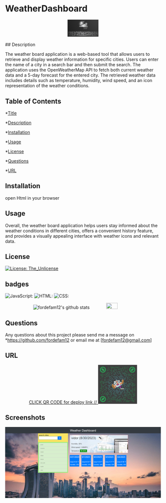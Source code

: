 
# WeatherDashboard

<p align='center'>
<a href='https://github.com/fordefam12'><img src='./weatherdashboardLogo.png'height='20%' width="20%"></a>
</p>
## Description

 The weather board application is a web-based tool that allows users to retrieve and display weather information for specific cities. Users can enter the name of a city in a search bar and then submit the search. The application uses the OpenWeatherMap API to fetch both current weather data and a 5-day forecast for the entered city. The retrieved weather data includes details such as temperature, humidity, wind speed, and an icon representation of the weather conditions.

## Table of Contents
*[Title](#title)

*[Description](#description)
    
*[Installation](#installation)
    
*[Usage](#usage)
    
*[License](#license)
    
    
*[Questions](#questions)

*[URL](#URL)
    

## Installation

open Html in your browser

## Usage

Overall, the weather board application helps users stay informed about the weather conditions in different cities, offers a convenient history feature, and provides a visually appealing interface with weather icons and relevant data.

## License
[![License: The_Unlicense](https://img.shields.io/badge/License-The_Unlicense-brightgreen.svg)](https://opensource.org/licenses/The_Unlicense)




## badges

![JavaScript:](https://img.shields.io/badge/JavaScript-46.9%25-blue)
             ![HTML:](https://img.shields.io/badge/HTML-35.8%25-red)
             ![CSS:](https://img.shields.io/badge/CSS-17.3%25-purple)


<p align='center'>
<a><img src="https://github-readme-stats.vercel.app/api?username=fordefam12&show_icons=true&theme=transparent" alt="fordefam12's github stats"></a>
<a><img src="https://github-readme-stats.vercel.app/api/top-langs/?username=fordefam12&layout=compact" height ="20%" width= "27%"></a>
</p>



## Questions
Any questions about this project please send me a message on *https://github.com/fordefam12 or email me at [fordefam12@gmail.com]

## URL
  
<p align='center'>
<a href='https://fordefam12.github.io/weatherDashboard/'>
CLICK QR CODE for deploy link
// <img src='./qr-code (15).png' width="25%"></a>
</p>

## Screenshots
![Alt text](<weather dashboard (1).png>)